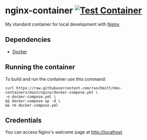# nginx-container [![Test Container](https://github.com/raschmitt/dev-containers/actions/workflows/nginx-test.yml/badge.svg)](https://github.com/raschmitt/dev-containers/actions/workflows/postgres-test.yml)

My standard container for local development with [Nginx](https://www.nginx.com/).

## Dependencies 

- [Docker](https://docs.docker.com/get-docker/)

## Running the container

To build and run the container use this command:

```
curl https://raw.githubusercontent.com/raschmitt/dev-containers/main/nginx/docker-compose.yml \
-o docker-compose.yml \
&& docker-compose up -d \
&& rm docker-compose.yml
```

## Credentials

You can access Nginx's welcome page at [http://localhost](http://localhost).
